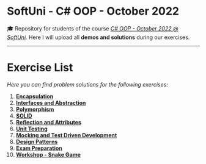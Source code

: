 # SoftUni - C# OOP - October 2022
🎓 Repository for students of the course [*C# OOP - October 2022 @ SoftUni*](https://softuni.bg/trainings/3843/csharp-oop-october-2022). Here I will upload all **demos and solutions** during our exercises.
***
# Exercise List
*Here you can find problem solutions for the following exercises:*
1. [**Encapsulation**](https://github.com/KrIsKa7a/CSharpOOP-October2022/tree/main/E01.%20Encapsulation)
2. [**Interfaces and Abstraction**](https://github.com/KrIsKa7a/CSharpOOP-October2022/tree/main/E02.%20Interfaces%20and%20Abstraction)
3. [**Polymorphism**](https://github.com/KrIsKa7a/CSharpOOP-October2022/tree/main/E03.%20Polymorphism)
4. [**SOLID**](https://github.com/KrIsKa7a/CSharpOOP-October2022/tree/main/E04.%20SOLID)
5. [**Reflection and Attributes**](https://github.com/KrIsKa7a/CSharpOOP-October2022/tree/main/E05.%20Reflection%20and%20Attributes)
6. [**Unit Testing**](https://github.com/KrIsKa7a/CSharpOOP-October2022/tree/main/E06.%20Unit%20Testing)
7. [**Mocking and Test Driven Development**](https://github.com/KrIsKa7a/CSharpOOP-October2022/tree/main/E07.%20Mocking%20and%20Test%20Driven%20Development)
8. [**Design Patterns**](https://github.com/KrIsKa7a/CSharpOOP-October2022/tree/main/E08.%20Design%20Patterns)
9. [**Exam Preparation**](https://github.com/KrIsKa7a/CSharpOOP-October2022/tree/main/E09.%20Exam%20Preparation)
10. [**Workshop - Snake Game**](https://github.com/KrIsKa7a/CSharpOOP-October2022/tree/main/E10.%20Workshop%20-%20Snake%20Game)
